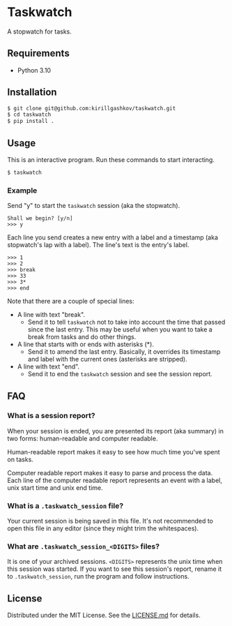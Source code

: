# Taskwatch

A stopwatch for tasks.

## Requirements

- Python 3.10

## Installation

```sh
$ git clone git@github.com:kirillgashkov/taskwatch.git
$ cd taskwatch
$ pip install .
```

## Usage

This is an interactive program. Run these commands to start interacting.

```bash
$ taskwatch
```

### Example

Send "y" to start the `taskwatch` session (aka the stopwatch).

```
Shall we begin? [y/n]
>>> y
```

Each line you send creates a new entry with a label and a timestamp
(aka stopwatch's lap with a label). The line's text is the entry's label. 

```
>>> 1
>>> 2
>>> break
>>> 33
>>> 3*
>>> end
```

Note that there are a couple of special lines:

- A line with text "break".
    - Send it to tell `taskwatch` not to take into account the time that passed
      since the last entry. This may be useful when you want to take a break
      from tasks and do other things.
- A line that starts with or ends with asterisks (\*).
    - Send it to amend the last entry. Basically, it overrides its timestamp and
      label with the current ones (asterisks are stripped).
- A line with text "end".
    - Send it to end the `taskwatch` session and see the session report.

## FAQ

### What is a session report?

When your session is ended, you are presented its report (aka summary) in two
forms: human-readable and computer readable.

Human-readable report makes it easy to see how much time you've spent on tasks.

Computer readable report makes it easy to parse and process the data. Each line
of the computer readable report represents an event with a label, unix start
time and unix end time. 

### What is a `.taskwatch_session` file?

Your current session is being saved in this file. It's not recommended to open
this file in any editor (since they might trim the whitespaces). 

### What are `.taskwatch_session_<DIGITS>` files?

It is one of your archived sessions. `<DIGITS>` represents the unix time when
this session was started. If you want to see this session's report, rename it to
`.taskwatch_session`, run the program and follow instructions. 

## License

Distributed under the MIT License. See the [LICENSE.md](LICENSE.md) for details.

